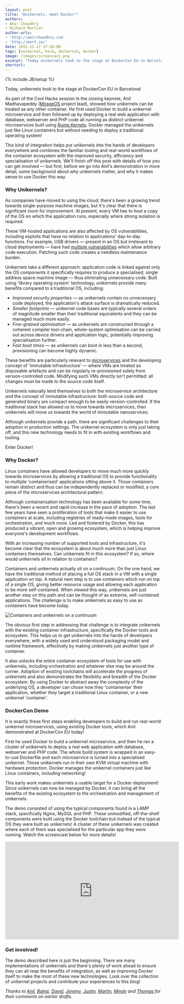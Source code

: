 ```yaml
---
layout: post
title: "Unikernels, meet Docker!"
authors: 
- Amir Chaudhry
- Richard Mortier
author-urls: 
- 'http://amirchaudhry.com'
- 'http://mort.io/'
date: 2015-11-17 17:30:00
tags: [unikernel, hack, dockercon, docker]
image: /images/screencast.png
excerpt: "Today unikernels took to the stage at DockerCon EU in Barcelona! As part of the Cool Hacks session in the closing keynote, Anil Madhavapeddy (MirageOS project lead), showed how unikernels can be treated as any other container. He first used Docker to build a unikernel microservice and then followed up by deploying a real web application with database, webserver and PHP code all running as distinct unikernel microservices built using Rump Kernels. Docker managed the unikernels just like Linux containers but <em>without</em> needing to deploy a traditional operating system!"
shorturl: 
---
```

{% include JB/setup %}

Today, unikernels took to the stage at DockerCon EU in Barcelona!

As part of the Cool Hacks session in the closing keynote, Anil Madhavapeddy
([MirageOS][mirage] project lead), showed how unikernels can be treated as any
other container. He first used Docker to build a unikernel microservice and
then followed up by deploying a real web application with database, webserver
and PHP code all running as distinct unikernel microservices built using
[Rump Kernels][rumpkernel]. Docker managed the unikernels just like Linux
containers but *without* needing to deploy a traditional operating system!

This kind of integration helps put unikernels into the hands of developers
everywhere and combines the familiar tooling and real-world workflows of the
container ecosystem with the improved security, efficiency and specialisation
of unikernels. We'll finish off this post with details of how *you* can get
involved — but first, before we go into Anil's demonstration in more detail,
some background about why unikernels matter, and why it makes sense to use
Docker this way.

[mirage]: https://mirage.io/
[rumpkernel]: http://rumpkernel.org/

### Why Unikernels? ###

As companies have moved to using the cloud, there's been a growing trend
towards single-purpose machine images, but it's clear that there is
significant room for improvement. At present, every VM has to host a copy of
the OS on which the application runs, especially where strong isolation is
required. 

These VM-hosted applications are also affected by OS vulnerabilities,
including exploits that have no relation to applications' day-to-day functions.
For example, USB drivers — present in an OS but irrelevant to cloud
deployments — have had [multiple vulnerabilities][usb-cve] which allow
arbitrary code execution. Patching such code creates a needless maintenance
burden.

Unikernels take a different approach: application code is linked against only
the OS components it specifically requires to produce a specialised, single
address space machine image — thus eliminating unnecessary code. Built using
'library operating system' technology, unikernels provide many benefits
compared to a traditional OS, including:

- *Improved security properties* — as unikernels contain no unnecessary code
deployed, the application's attack surface is dramatically reduced.
- *Smaller footprints* — unikernel code bases are typically several orders of
magnitude smaller than their traditional equivalents and they can be managed
much more easily.
- *Fine-grained optimisation* — as unikernels are constructed through a
coherent compiler tool-chain, whole-system optimisation can be carried out
across device drivers and application logic, potentially improving
specialisation further.
- *Fast boot times* — as unikernels can boot in less than a second,
provisioning can become highly dynamic.

<!-- In addition, creating these library operating systems with modern, high-level languages also means that language features such as type-safety and compile-time checks can hugely improve the quality of deployed software. Combining these benefits with legacy applications will allow us to create next-generation secure services. -->

These benefits are particularly relevant to [microservices][] and the
developing concept of 'immutable infrastructure' — where VMs are treated as
disposable artefacts and can be regularly re-provisioned solely from
version-controlled code. Modifying such VMs directly isn't permitted: all
changes must be made to the source code itself.

Unikernels naturally lend themselves to both the microservice architecture
*and* the concept of immutable infrastructure: both source code and generated
binary are compact enough to be easily version-controlled. If the traditional
stack has allowed us to move towards microservices, then unikernels will move
us towards the world of immutable nanoservices.

Although unikernels provide a path, there are significant challenges to their
adoption in production settings. The unikernel ecosystem is only just taking
off, and this new technology needs to fit in with existing workflows and
tooling.

Enter Docker!

[usb-cve]: http://www.openwall.com/lists/oss-security/2014/09/11/21
[microservices]: http://martinfowler.com/articles/microservices.html

### Why Docker? ###

Linux containers have allowed developers to move much more quickly towards
microservices by allowing a traditional OS to provide functionality to
multiple 'containerised' applications sitting above it. Those containers
remain distinct and thus can be independently replaced or modified, a core
piece of the microservices architectural pattern.

Although containerisation technology has been available for some time, there's
been a recent and rapid increase in the pace of adoption. The last few years
have seen a proliferation of tools that make it easier to use containers at
scale, including registries of ready-made images, tools for orchestration, and
much more. Led and fostered by Docker, this has produced a vibrant, open and
growing ecosystem, which is helping improve everyone's development workflows.

With an increasing number of supported tools and infrastructure, it's become
clear that the ecosystem is about much more than just Linux containers
themselves. Can unikernels fit in this ecosystem? If so, where would
unikernels sit in relation to containers?

Containers and unikernels actually sit on a continuum. On the one hand, we
have the traditional method of placing a full OS stack in a VM with a single
application on top. A natural next step is to use containers which run on top
of a single OS, giving better resource usage and allowing each application to
be more self-contained. When viewed this way, unikernels are just another step
on this path and can be thought of as extreme, self-contained applications.
The challenge is to make unikernels as easy to use as containers have become today.

![Containers and unikernels on a continuum]({{BASE_PATH}}/images/intro-post/specialisation.png)

The obvious first step in addressing that challenge is to integrate unikernels
with the existing container infrastructure, specifically the Docker tools and
ecosystem. This helps us to get unikernels into the hands of developers
everywhere, with a widely used and understood packaging model and runtime
framework, effectively by making unikernels just another type of container.

It also unlocks the entire container ecosystem of tools for use with
unikernels, including orchestration and whatever else may be around the corner.
Adoption of existing toolchains will accelerate the progress of unikernels and
also demonstrates the flexibility and breadth of the Docker ecosystem.  By
using Docker to abstract away the complexity of the underlying OS, a developer
can chose how they 'containerise' their application, whether they target a
traditional Linux container, or a new unikernel 'container'.


### DockerCon Demo ###

It is exactly these first steps enabling developers to build and run
real-world unikernel microservices, using existing Docker tools, which Anil
demonstrated at DockerCon EU today!

First he used Docker to build a unikernel microservice, and then he ran a
cluster of unikernels to deploy a real web application with database,
webserver and PHP code. The whole build system is wrapped in an easy-to-use
Dockerfile and each microservice is turned into a specialised unikernel. Those
unikernels run in their own KVM virtual machine with hardware protection.
Docker manages the unikernel containers just like Linux containers, including
networking!

This early work makes unikernels a usable target for a Docker deployment!
Since unikernels can now be managed by Docker, it can bring all the benefits
of the existing ecosystem to the orchestration and management of unikernels.

The demo consisted of using the typical components found in a LAMP stack,
specifically Nginx, MySQL and PHP. These unmodified, off-the-shelf components
were built using the Docker toolchain but instead of the typical OS they were
built as unikernels! A cluster of these unikernels was created where each of
them was specialised for the particular app they were running.  Watch the
screencast below for more details!

<div class="flex-video">
    <iframe width="560" height="315" src="https://www.youtube.com/embed/CkfXHBb-M4A" frameborder="0" allowfullscreen></iframe>
</div>

### Get involved! ###

<!-- The code for the demo example is available at: TODO:XXXX.  Try this out for yourself to get an idea of the benefits of such integration.
 -->
The demo described here is just the beginning. There are many implementations
of unikernels and there's plenty of work ahead to ensure they can all reap the
benefits of integration, as well as improving Docker itself to make the most
of these new technologies. Look over the collection of unikernel projects and
contribute your experiences to this blog!


*Thanks to [Anil][], [Balraj][], [David][], [Jeremy][], [Justin][],
[Martin][], [Mindy][] and [Thomas][] for their comments on earlier drafts.*

[Jeremy]: https://github.com/yallop
[David]: https://github.com/dsheets
[Mindy]: http://somerandomidiot.com
[Thomas]: http://gazagnaire.org
[Balraj]: https://github.com/balrajsingh
[Anil]: http://anil.recoil.org
[Justin]: https://github.com/justincormack
[Martin]: https://lucina.net
